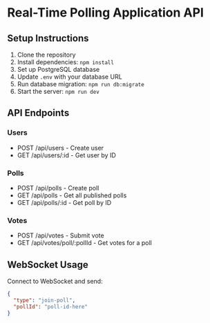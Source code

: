 # Real-Time Polling Application API

## Setup Instructions

1. Clone the repository
2. Install dependencies: `npm install`
3. Set up PostgreSQL database
4. Update `.env` with your database URL
5. Run database migration: `npm run db:migrate`
6. Start the server: `npm run dev`

## API Endpoints

### Users
- POST /api/users - Create user
- GET /api/users/:id - Get user by ID

### Polls
- POST /api/polls - Create poll
- GET /api/polls - Get all published polls
- GET /api/polls/:id - Get poll by ID

### Votes
- POST /api/votes - Submit vote
- GET /api/votes/poll/:pollId - Get votes for a poll

## WebSocket Usage

Connect to WebSocket and send:
```json
{
  "type": "join-poll",
  "pollId": "poll-id-here"
}